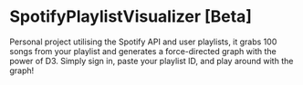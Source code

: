 # SpotifyPlaylistVisualizer [Beta]
Personal project utilising the Spotify API and user playlists, it grabs 100 songs from your playlist and generates a force-directed graph with the power of D3. Simply sign in, paste your playlist ID, and play around with the graph!
